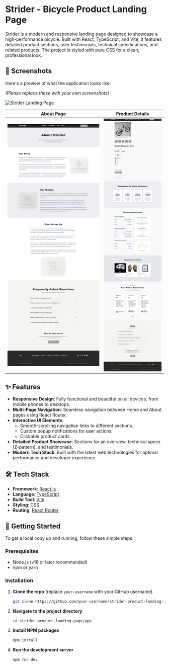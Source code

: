 # Strider - Bicycle Product Landing Page

Strider is a modern and responsive landing page designed to showcase a high-performance bicycle. Built with React, TypeScript, and Vite, it features detailed product sections, user testimonials, technical specifications, and related products. The project is styled with pure CSS for a clean, professional look.

## 📸 Screenshots

Here's a preview of what the application looks like:

*(Please replace these with your own screenshots)*

![Strider Landing Page](./screenshots/screencapture-localhost-5173-2025-09-01-13_36_54.png)

| About Page | Product Details |
| :---: | :---: |
| ![About Page](./screenshots/screencapture-localhost-5173-about-2025-09-01-14_22_24.png) | ![Product Page](./screenshots/screencapture-localhost-5173-product-2025-09-01-14_20_57.png) |

## ✨ Features

- **Responsive Design**: Fully functional and beautiful on all devices, from mobile phones to desktops.
- **Multi-Page Navigation**: Seamless navigation between Home and About pages using React Router.
- **Interactive UI Elements**:
  - Smooth-scrolling navigation links to different sections.
  - Custom popup notifications for user actions.
  - Clickable product cards.
- **Detailed Product Showcase**: Sections for an overview, technical specs (Z-pattern), and testimonials.
- **Modern Tech Stack**: Built with the latest web technologies for optimal performance and developer experience.

## 🛠️ Tech Stack

- **Framework**: [React.js](https://reactjs.org/)
- **Language**: [TypeScript](https://www.typescriptlang.org/)
- **Build Tool**: [Vite](https://vitejs.dev/)
- **Styling**: CSS
- **Routing**: [React Router](https://reactrouter.com/)

## 🚀 Getting Started

To get a local copy up and running, follow these simple steps.

### Prerequisites

- Node.js (v16 or later recommended)
- npm or yarn

### Installation

1.  **Clone the repo** (replace `your-username` with your GitHub username)
    ```sh
    git clone https://github.com/your-username/strider-product-landing-page.git
    ```
2.  **Navigate to the project directory**
    ```sh
    cd strider-product-landing-page/app
    ```
3.  **Install NPM packages**
    ```sh
    npm install
    ```
4.  **Run the development server**
    ```sh
    npm run dev
    ```